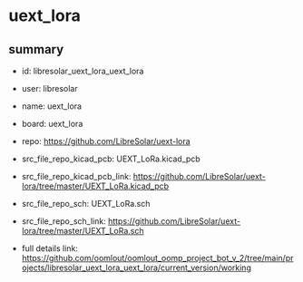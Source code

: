 # uext_lora
 
## summary 
* id: libresolar_uext_lora_uext_lora
* user: libresolar
* name: uext_lora
* board: uext_lora
* repo: https://github.com/LibreSolar/uext-lora
* src_file_repo_kicad_pcb: UEXT_LoRa.kicad_pcb
* src_file_repo_kicad_pcb_link: https://github.com/LibreSolar/uext-lora/tree/master/UEXT_LoRa.kicad_pcb


* src_file_repo_sch: UEXT_LoRa.sch
* src_file_repo_sch_link: https://github.com/LibreSolar/uext-lora/tree/master/UEXT_LoRa.sch
* full details link: https://github.com/oomlout/oomlout_oomp_project_bot_v_2/tree/main/projects/libresolar_uext_lora_uext_lora/current_version/working  







